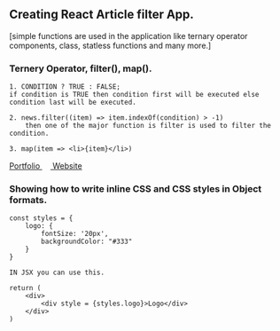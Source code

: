 ## Creating React Article filter App.


[simple functions are used in the application like ternary operator components, class, statless functions and many more.]


### Ternery Operator, filter(), map().
    
    1. CONDITION ? TRUE : FALSE;
    if condition is TRUE then condition first will be executed else condition last will be executed.

    2. news.filter((item) => item.indexOf(condition) > -1)
        then one of the major function is filter is used to filter the condition.
    
    3. map(item => <li>{item}</li>)
    

<a href ="http://codewithdeepak.in">Portfolio <img src="https://th.bing.com/th/id/R.89781f9d1ea6d60175e44db9efbf2a9e?rik=yIUR2R9%2fnfMhfw&riu=http%3a%2f%2fcdn.onlinewebfonts.com%2fsvg%2fimg_182200.png&ehk=2Pz75MY3sXwx6RivP%2buKpX6yGmZTFa%2bXcjnvs%2bisWxk%3d&risl=&pid=ImgRaw&r=0" height="15px" width="15px"> Website</a>


### Showing how to write inline CSS and CSS styles in Object formats.  

    const styles = {
        logo: {
            fontSize: '20px',
            backgroundColor: "#333"
        }
    }

    IN JSX you can use this.

    return (
        <div>
            <div style = {styles.logo}>Logo</div>
        </div>
    )